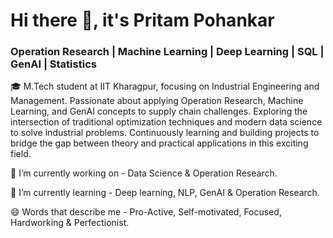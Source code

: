 # Hi there 👋, it's Pritam Pohankar
### Operation Research | Machine Learning | Deep Learning | SQL | GenAI | Statistics

🎓 M.Tech student at IIT Kharagpur, focusing on Industrial Engineering and Management. Passionate about applying Operation Research, Machine Learning, and GenAI concepts to supply chain challenges. Exploring the intersection of traditional optimization techniques and modern data science to solve industrial problems. Continuously learning and building projects to bridge the gap between theory and practical applications in this exciting field.

🔭 I’m currently working on - Data Science & Operation Research.

🌱 I’m currently learning - Deep learning, NLP, GenAI & Operation Research.

😄 Words that describe me - Pro-Active, Self-motivated, Focused, Hardworking & Perfectionist.
